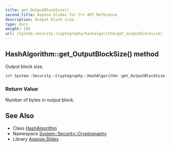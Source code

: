 ```yaml
---
title: get_OutputBlockSize()
second_title: Aspose.Slides for C++ API Reference
description: Output block size.
type: docs
weight: 105
url: /system.security.cryptography/hashalgorithm/get_outputblocksize/
---
```

## HashAlgorithm::get_OutputBlockSize() method


Output block size.

```cpp
int System::Security::Cryptography::HashAlgorithm::get_OutputBlockSize() override
```


### Return Value

Number of bytes in output block.

## See Also

* Class [HashAlgorithm](../)
* Namespace [System::Security::Cryptography](../../)
* Library [Aspose.Slides](../../../)